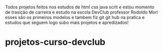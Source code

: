 Todos projetos feitos nos estudos de html css java scrit e estou momento de trasição de carreira e estudo na escola DevClub professor Rodoldo Mori
esses são os primeiros modelos e tambem fiz git git hub na pratica e estudos que seguem logo subo mais projetos e apredizados!
# projetos-curso-devclub
